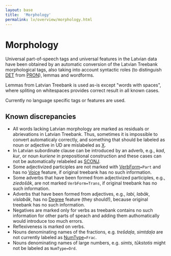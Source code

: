 ```yaml
---
layout: base
title:  'Morphology'
permalink: lv/overview/morphology.html
---
```


# Morphology

Universal part-of-speech tags and universal features in the Latvian data have been obtained by an automatic conversion of the Latvian Treebank morphological tags, also taking into account syntactic roles (to distinguish [DET]() from [PRON]()), lemmas and wordforms.

Lemmas from Latvian Treebank is used as-is except "words with spaces", where spliting on whitespaces provides correct result in all known cases.

Currently no language specific tags or features are used.

## Known discrepancies

* All words lacking Latvian morphology are marked as residuals or abrievations in Latvian Treebank. Thus, sometimes it is impossible to convert automaticaly correctly, and something that should be labeled as noun or adjective in UD are mislabeled as [X]().
* In Latvian subordinate clause can be introduced by an adverb, e.g., _kad_, _kur_, or noun _kuriene_ in prepositional construction and these cases can not be automatically relabeled as [SCONJ]().
* Some adjectivized participles are not marked with [VerbForm]()`=Part` and has no [Voice]() feature, if original treebank has no such information.
* Some adverbs that have been formed from adjectivized participles, e.g., _ziedošāk_, are not marked `VerbForm=Trans`, if original treebank has no such information.
* Adverbs that have been formed from adjectives, e.g., _labi_, _labāk_, _vislabāk_, has no [Degree]() feature (they should!), because original treebank has no such information.
* Negatives are marked only for verbs as treebank contains no such information for other parts of speach and adding them authomatically would introduce too much errors.
* Reflexiveness is marked on verbs.
* Nouns denominating names of the fractions, e.g. _trešdaļa_, _simtdaļa_ are not currently labeled as [NumType]()`=Frac`.
* Nouns denominating names of large numbers, e.g. _simts_, _tūkstotis_ might not be labeled as `NumType=Ord`.
